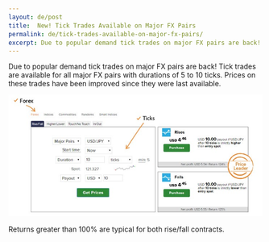 ```yaml
---
layout: de/post
title:  New! Tick Trades Available on Major FX Pairs
permalink: de/tick-trades-available-on-major-fx-pairs/
excerpt: Due to popular demand tick trades on major FX pairs are back! Tick trades are available for all major FX pairs with durations of 5 to 10 ticks.
---
```


Due to popular demand tick trades on major FX pairs are back! Tick trades are available for all major FX pairs with durations of 5 to 10 ticks.  Prices on these trades have been improved since they were last available. 

![](/post_images/FX-ticktrade-en.jpg)

Returns greater than 100% are typical for both rise/fall contracts. 
